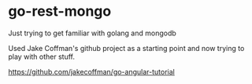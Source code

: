 go-rest-mongo
=============

Just trying to get familiar with golang and mongodb

Used Jake Coffman's github project as a starting point and now trying to play with other stuff. 

https://github.com/jakecoffman/go-angular-tutorial
